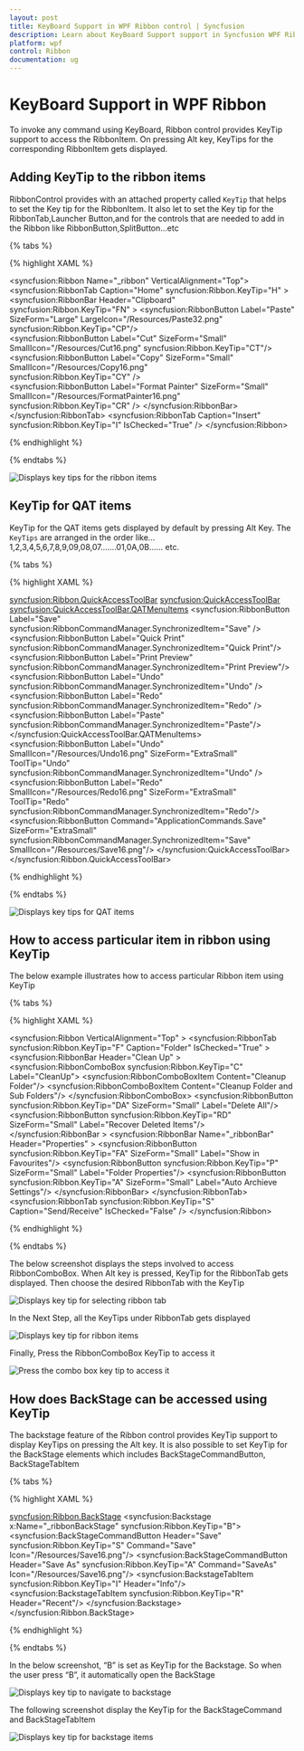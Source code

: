 ```yaml
---
layout: post
title: KeyBoard Support in WPF Ribbon control | Syncfusion
description: Learn about KeyBoard Support support in Syncfusion WPF Ribbon control and more.
platform: wpf
control: Ribbon
documentation: ug
---
```

# KeyBoard Support in WPF Ribbon

To invoke any command using KeyBoard, Ribbon control provides KeyTip support to access the RibbonItem. On pressing Alt key, KeyTips for the corresponding RibbonItem gets displayed. 

## Adding KeyTip to the ribbon items

RibbonControl provides with an attached property called `KeyTip` that helps to set the Key tip for the RibbonItem. It also let to set the Key tip for the RibbonTab,Launcher Button,and for the controls that are needed to add in the Ribbon like RibbonButton,SplitButton…etc

{% tabs %}

{% highlight XAML %}

<syncfusion:Ribbon Name="_ribbon" VerticalAlignment="Top">
<syncfusion:RibbonTab Caption="Home"  syncfusion:Ribbon.KeyTip="H" >
<syncfusion:RibbonBar Header="Clipboard" syncfusion:Ribbon.KeyTip="FN" >
<syncfusion:RibbonButton Label="Paste" SizeForm="Large"
LargeIcon="/Resources/Paste32.png"   
syncfusion:Ribbon.KeyTip="CP"/>  
<syncfusion:RibbonButton  Label="Cut" SizeForm="Small"  
SmallIcon="/Resources/Cut16.png"  syncfusion:Ribbon.KeyTip="CT"/>
<syncfusion:RibbonButton  Label="Copy" SizeForm="Small"  SmallIcon="/Resources/Copy16.png"  
syncfusion:Ribbon.KeyTip="CY" />    
<syncfusion:RibbonButton  Label="Format Painter" SizeForm="Small"  
SmallIcon="/Resources/FormatPainter16.png"  
syncfusion:Ribbon.KeyTip="CR" />
</syncfusion:RibbonBar>
</syncfusion:RibbonTab>
<syncfusion:RibbonTab Caption="Insert" syncfusion:Ribbon.KeyTip="I" IsChecked="True" />
</syncfusion:Ribbon>

{% endhighlight %}

{% endtabs %}

![Displays key tips for the ribbon items](KeyBoardaccesstoallRibbonitemsusingKeyTip_images/KeyBoardaccesstoallRibbonitemsusingKeyTip_img1.jpeg)


## KeyTip for QAT items

KeyTip for the QAT items gets displayed by default by pressing Alt Key. The `KeyTips` are arranged in the order like…1,2,3,4,5,6,7,8,9,09,08,07…….01,0A,0B…… etc.

{% tabs %}

{% highlight XAML %}

<syncfusion:Ribbon.QuickAccessToolBar>
<syncfusion:QuickAccessToolBar>
<syncfusion:QuickAccessToolBar.QATMenuItems>
<syncfusion:RibbonButton Label="Save" syncfusion:RibbonCommandManager.SynchronizedItem="Save" />
<syncfusion:RibbonButton Label="Quick Print" syncfusion:RibbonCommandManager.SynchronizedItem="Quick Print"/>
<syncfusion:RibbonButton Label="Print Preview" syncfusion:RibbonCommandManager.SynchronizedItem="Print Preview"/>
<syncfusion:RibbonButton Label="Undo" syncfusion:RibbonCommandManager.SynchronizedItem="Undo"  />
<syncfusion:RibbonButton Label="Redo" syncfusion:RibbonCommandManager.SynchronizedItem="Redo" />
<syncfusion:RibbonButton Label="Paste" syncfusion:RibbonCommandManager.SynchronizedItem="Paste"/>
</syncfusion:QuickAccessToolBar.QATMenuItems>
<syncfusion:RibbonButton Label="Undo" SmallIcon="/Resources/Undo16.png" SizeForm="ExtraSmall"   
ToolTip="Undo" syncfusion:RibbonCommandManager.SynchronizedItem="Undo" />
<syncfusion:RibbonButton Label="Redo" SmallIcon="/Resources/Redo16.png" SizeForm="ExtraSmall"
ToolTip="Redo" syncfusion:RibbonCommandManager.SynchronizedItem="Redo"/>
<syncfusion:RibbonButton Command="ApplicationCommands.Save" SizeForm="ExtraSmall"
syncfusion:RibbonCommandManager.SynchronizedItem="Save" SmallIcon="/Resources/Save16.png"/>
</syncfusion:QuickAccessToolBar>
</syncfusion:Ribbon.QuickAccessToolBar>

{% endhighlight %}

{% endtabs %}

![Displays key tips for QAT items](KeyBoardaccesstoallRibbonitemsusingKeyTip_images/KeyBoardaccesstoallRibbonitemsusingKeyTip_img2.jpeg)


## How to access particular item in ribbon using KeyTip

The below example illustrates how to access particular Ribbon item using KeyTip

{% tabs %}

{% highlight XAML %}

<syncfusion:Ribbon  VerticalAlignment="Top" >
<syncfusion:RibbonTab syncfusion:Ribbon.KeyTip="F"  Caption="Folder" IsChecked="True" >
<syncfusion:RibbonBar  Header="Clean Up"  >
<syncfusion:RibbonComboBox  syncfusion:Ribbon.KeyTip="C" Label="CleanUp">
<syncfusion:RibbonComboBoxItem  Content="Cleanup Folder"/>
<syncfusion:RibbonComboBoxItem Content="Cleanup Folder and Sub Folders"/>
</syncfusion:RibbonComboBox>
<syncfusion:RibbonButton syncfusion:Ribbon.KeyTip="DA"  SizeForm="Small"  Label="Delete All"/>
<syncfusion:RibbonButton syncfusion:Ribbon.KeyTip="RD"  SizeForm="Small"   Label="Recover Deleted Items"/>
</syncfusion:RibbonBar >
<syncfusion:RibbonBar  Name="_ribbonBar"   Header="Properties"  >
<syncfusion:RibbonButton syncfusion:Ribbon.KeyTip="FA"  SizeForm="Small"  Label="Show in Favourites"/>
<syncfusion:RibbonButton syncfusion:Ribbon.KeyTip="P"  SizeForm="Small"  Label="Folder Properties"/>
<syncfusion:RibbonButton syncfusion:Ribbon.KeyTip="A"  SizeForm="Small"  Label="Auto Archieve Settings"/>
</syncfusion:RibbonBar>
</syncfusion:RibbonTab>
<syncfusion:RibbonTab syncfusion:Ribbon.KeyTip="S"   Caption="Send/Receive" IsChecked="False" />
</syncfusion:Ribbon>

{% endhighlight %}

{% endtabs %}

The below screenshot displays the steps involved to access RibbonComboBox. When Alt key is pressed, KeyTip for the RibbonTab gets displayed. Then choose the desired RibbonTab with the KeyTip

![Displays key tip for selecting ribbon tab](KeyBoardaccesstoallRibbonitemsusingKeyTip_images/KeyBoardaccesstoallRibbonitemsusingKeyTip_img3.jpeg)


In the Next Step, all the KeyTips under RibbonTab gets displayed 

![Displays key tip for ribbon items](KeyBoardaccesstoallRibbonitemsusingKeyTip_images/KeyBoardaccesstoallRibbonitemsusingKeyTip_img4.jpeg)


Finally, Press the RibbonComboBox KeyTip to access it

![Press the combo box key tip to access it](KeyBoardaccesstoallRibbonitemsusingKeyTip_images/KeyBoardaccesstoallRibbonitemsusingKeyTip_img5.jpeg)


## How does BackStage can be accessed using KeyTip

The backstage feature of the Ribbon control provides KeyTip support to display KeyTips on pressing the Alt key. It is also possible to set KeyTip for the BackStage elements which includes BackStageCommandButton, BackStageTabItem

{% tabs %}

{% highlight XAML %}

<syncfusion:Ribbon.BackStage>
<syncfusion:Backstage x:Name="_ribbonBackStage" syncfusion:Ribbon.KeyTip="B">
<syncfusion:BackStageCommandButton Header="Save" syncfusion:Ribbon.KeyTip="S"   Command="Save" Icon="/Resources/Save16.png"/>
<syncfusion:BackStageCommandButton Header="Save As" syncfusion:Ribbon.KeyTip="A"  Command="SaveAs"  Icon="/Resources/Save16.png"/>
<syncfusion:BackstageTabItem syncfusion:Ribbon.KeyTip="I" Header="Info"/>
<syncfusion:BackstageTabItem syncfusion:Ribbon.KeyTip="R" Header="Recent"/>
</syncfusion:Backstage>
</syncfusion:Ribbon.BackStage>

{% endhighlight %}

{% endtabs %}

In the below screenshot, “B” is set as KeyTip for the Backstage. So when the user press “B”, it automatically open the BackStage

![Displays key tip to navigate to backstage](KeyBoardaccesstoallRibbonitemsusingKeyTip_images/KeyBoardaccesstoallRibbonitemsusingKeyTip_img6.jpeg)


The following screenshot display the KeyTip for the BackStageCommand and BackStageTabItem

![Displays key tip for backstage items](KeyBoardaccesstoallRibbonitemsusingKeyTip_images/KeyBoardaccesstoallRibbonitemsusingKeyTip_img7.jpeg)


